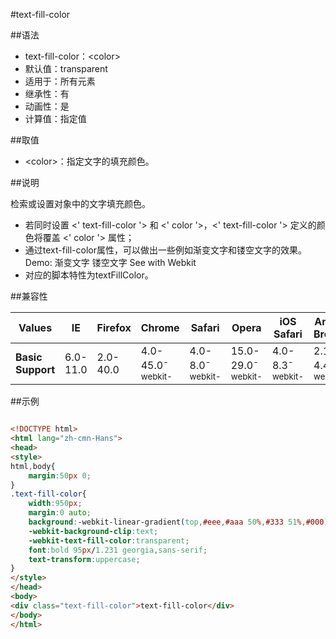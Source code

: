 #text-fill-color

##语法

- text-fill-color：&lt;color&gt;
- 默认值：transparent
- 适用于：所有元素
- 继承性：有
- 动画性：是
- 计算值：指定值


##取值

- &lt;color&gt;：指定文字的填充颜色。


##说明

检索或设置对象中的文字填充颜色。

- 若同时设置 &lt;' text-fill-color '&gt; 和 &lt;' color '&gt;，&lt;' text-fill-color '&gt; 定义的颜色将覆盖 &lt;' color '&gt; 属性；
- 通过text-fill-color属性，可以做出一些例如渐变文字和镂空文字的效果。Demo: 渐变文字 镂空文字 See with Webkit
- 对应的脚本特性为textFillColor。


##兼容性


<table class="compatible">
<thead>
	<tr>
		<th>Values</th>
		<th>IE</th>
		<th>Firefox</th>
		<th>Chrome</th>
		<th>Safari</th>
		<th>Opera</th>
		<th>iOS Safari</th>
		<th>Android Browser</th>
		<th>Android Chrome</th>
	</tr>
</thead>
<tbody>
	<tr>
		<td><strong>Basic Support</strong></td>
		<td class="unsupport">6.0-11.0</td>
		<td class="unsupport">2.0-40.0</td>
		<td class="support">4.0-45.0<sup class="fix">-webkit-</sup></td>
		<td class="support">4.0-8.0<sup class="fix">-webkit-</sup></td>
		<td class="support">15.0-29.0<sup class="fix">-webkit-</sup></td>
		<td class="support">4.0-8.3<sup class="fix">-webkit-</sup></td>
		<td class="support">2.1-4.4.4<sup class="fix">-webkit-</sup></td>
		<td class="support">18.0-42.0<sup class="fix">-webkit-</sup></td>
	</tr>
</tbody>
</table>




##示例

```html

<!DOCTYPE html>
<html lang="zh-cmn-Hans">
<head>
<style>
html,body{
	margin:50px 0;
}
.text-fill-color{
	width:950px;
	margin:0 auto;
	background:-webkit-linear-gradient(top,#eee,#aaa 50%,#333 51%,#000);
	-webkit-background-clip:text;
	-webkit-text-fill-color:transparent;
	font:bold 95px/1.231 georgia,sans-serif;
	text-transform:uppercase;
}
</style>
</head>
<body>
<div class="text-fill-color">text-fill-color</div>
</body>
</html>

```
